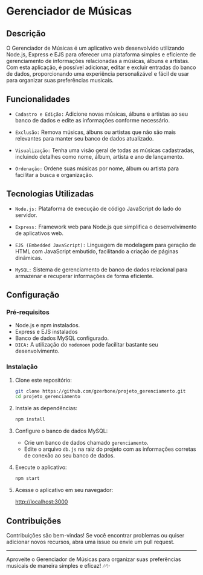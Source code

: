 # Gerenciador de Músicas

## Descrição

O Gerenciador de Músicas é um aplicativo web desenvolvido utilizando Node.js, Express e EJS para oferecer uma plataforma simples e eficiente de gerenciamento de informações relacionadas a músicas, álbuns e artistas. Com esta aplicação, é possível adicionar, editar e excluir entradas do banco de dados, proporcionando uma experiência personalizável e fácil de usar para organizar suas preferências musicais.

## Funcionalidades

- `Cadastro e Edição:` Adicione novas músicas, álbuns e artistas ao seu banco de dados e edite as informações conforme necessário.

- `Exclusão:` Remova músicas, álbuns ou artistas que não são mais relevantes para manter seu banco de dados atualizado.

- `Visualização:` Tenha uma visão geral de todas as músicas cadastradas, incluindo detalhes como nome, álbum, artista e ano de lançamento.

- `Ordenação:` Ordene suas músicas por nome, álbum ou artista para facilitar a busca e organização.

## Tecnologias Utilizadas

- `Node.js:` Plataforma de execução de código JavaScript do lado do servidor.

- `Express:` Framework web para Node.js que simplifica o desenvolvimento de aplicativos web.

- `EJS (Embedded JavaScript):` Linguagem de modelagem para geração de HTML com JavaScript embutido, facilitando a criação de páginas dinâmicas.

- `MySQL:` Sistema de gerenciamento de banco de dados relacional para armazenar e recuperar informações de forma eficiente.

## Configuração

### Pré-requisitos

- Node.js e npm instalados.
- Express e EJS instalados
- Banco de dados MySQL configurado.
- `DICA:` A utilização do `nodemoon` pode facilitar bastante seu desenvolvimento.

### Instalação

1. Clone este repositório:

   ```bash
   git clone https://github.com/gzerbone/projeto_gerenciamento.git
   cd projeto_gerenciamento
   ```

2. Instale as dependências:

   ```bash
   npm install
   ```

3. Configure o banco de dados MySQL:

   - Crie um banco de dados chamado `gerenciamento`.
   - Edite o arquivo `db.js` na raiz do projeto com as informações corretas de conexão ao seu banco de dados.

4. Execute o aplicativo:

   ```bash
   npm start
   ```

5. Acesse o aplicativo em seu navegador:

   [http://localhost:3000](http://localhost:3000)

## Contribuições

Contribuições são bem-vindas! Se você encontrar problemas ou quiser adicionar novos recursos, abra uma issue ou envie um pull request.

---

Aproveite o Gerenciador de Músicas para organizar suas preferências musicais de maneira simples e eficaz! 🎶✨
